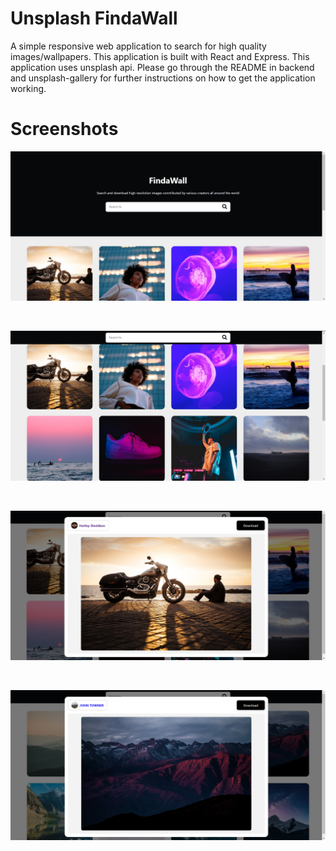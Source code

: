 # Unsplash FindaWall

A simple responsive web application to search for high quality images/wallpapers. This application is built with React and Express. This application uses unsplash api. Please go through the README in backend and unsplash-gallery for further instructions on how to get the application working.

# Screenshots

![](unsplash-gallery/screenshots/image1.png)

<br/>

![](unsplash-gallery/screenshots/image2.png)

<br />

![](unsplash-gallery/screenshots/image3.png)

<br />

![](unsplash-gallery/screenshots/image4.png)